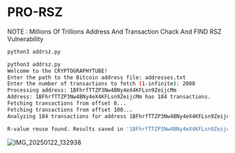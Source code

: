 # PRO-RSZ
NOTE : Millions Of Trillions Address And Transaction Chack And FIND RSZ Vulnerability 
```bash
python3 addrsz.py
```
```bash
python3 addrsz.py
Welcome to the CRYPTOGRAPHYTUBE!
Enter the path to the Bitcoin address file: addresses.txt
Enter the number of transactions to fetch (1-infinite): 2000
Processing address: 1BFhrfTTZP3Nw4BNy4eX4KFLsn9ZeijcMm
Address: 1BFhrfTTZP3Nw4BNy4eX4KFLsn9ZeijcMm has 184 transactions.
Fetching transactions from offset 0...
Fetching transactions from offset 100...
Analyzing 184 transactions for address 1BFhrfTTZP3Nw4BNy4eX4KFLsn9ZeijcMm...

R-value reuse found. Results saved in '1BFhrfTTZP3Nw4BNy4eX4KFLsn9ZeijcMm.txt'.
```
![IMG_20250122_132938](https://github.com/user-attachments/assets/c4357307-e4ac-4099-bfa5-cb76de9975e0)
